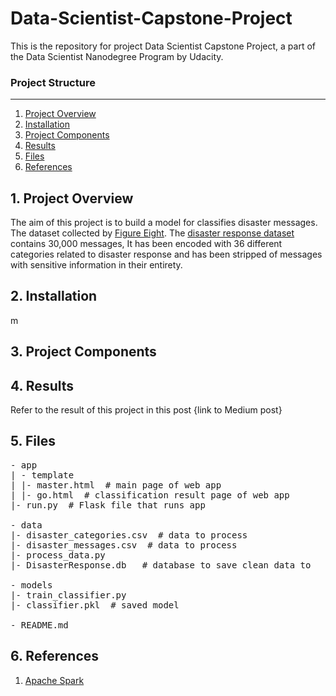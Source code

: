 # Data-Scientist-Capstone-Project
This is the repository for project Data Scientist Capstone Project, a part of the Data Scientist Nanodegree Program by Udacity.

### Project Structure
------
1. [Project Overview](#ProjectOverview)
2. [Installation](#installation)
3. [Project Components](#ProjectComponents)
4. [Results](#results)
5. [Files](#files)
6. [References](#references)

## 1. Project Overview <a name="ProjectOverview"></a> 
The aim of this project is to build a model for classifies disaster messages. The dataset collected by [Figure Eight](https://www.figure-eight.com/). The [disaster response dataset](https://www.figure-eight.com/dataset/combined-disaster-response-data/) contains 30,000 messages, It has been encoded with 36 different categories related to disaster response and has been stripped of messages with sensitive information in their entirety.   

## 2. Installation <a name="installation"></a>

m  
## 3. Project Components <a name="ProjectComponents"></a> 


## 4. Results <a name="results"></a> 
Refer to the result of this project in this post {link to Medium post}

## 5. Files <a name="files"></a>
<pre>
- app
| - template
| |- master.html  # main page of web app
| |- go.html  # classification result page of web app
|- run.py  # Flask file that runs app

- data
|- disaster_categories.csv  # data to process 
|- disaster_messages.csv  # data to process
|- process_data.py
|- DisasterResponse.db   # database to save clean data to

- models
|- train_classifier.py
|- classifier.pkl  # saved model 

- README.md
</pre>

## 6. References <a name="references"></a>
1. [Apache Spark](https://spark.apache.org/docs/latest/api/python/pyspark.sql.html)
